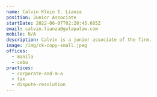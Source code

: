 ```yaml
---
name: Calvin Klein E. Lianza
position: Junior Associate
startDate: 2022-06-07T02:28:45.685Z
email: calvin.lianza@gulapalaw.com
mobile: N/A
description: Calvin is a junior associate of the firm.
image: /img/ck-copy-small.jpeg
offices:
  - manila
  - cebu
practices:
  - corporate-and-m-a
  - tax
  - dispute-resolution
---
```

